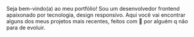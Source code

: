 Seja bem-vindo(a) ao meu portfólio!
Sou um desenvolvedor frontend apaixonado por tecnologia, design responsivo. Aqui você vai encontrar alguns dos meus projetos mais recentes, feitos com 💙 por alguém q não para de evoluir.